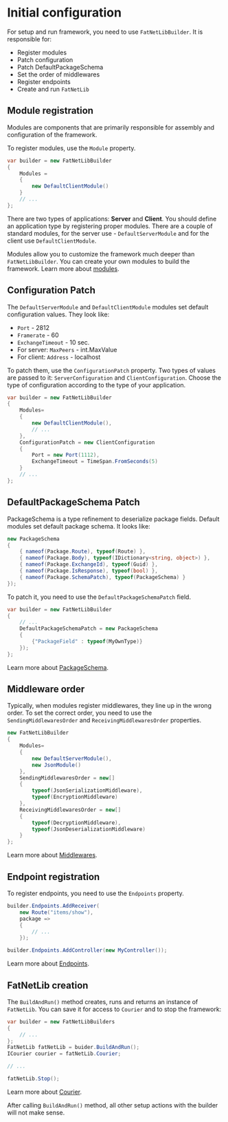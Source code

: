 ﻿# Initial configuration

For setup and run framework, you need to use  `FatNetLibBuilder`. It is responsible for:

* Register modules
* Patch configuration
* Patch DefaultPackageSchema
* Set the order of middlewares
* Register endpoints
* Create and run `FatNetLib`

## Module registration

Modules are components that are primarily responsible for assembly and configuration of the framework.

To register modules, use the `Module` property.

```c#
var builder = new FatNetLibBuilder
{
    Modules =
    {
        new DefaultClientModule()
    }
    // ...
};
```

There are two types of applications: **Server** and **Client**.
You should define an application type by registering proper modules.
There are a couple of standard modules, for the server use - `DefaultServerModule` and for the client
use `DefaultClientModule`.

Modules allow you to customize the framework much deeper than `FatNetLibBuilder`.
You can create your own modules to build the framework.
Learn more about [modules](10-modules.md).

## Configuration Patch

The `DefaultServerModule` and `DefaultClientModule` modules set default configuration values. They look like:

* `Port` - 2812
* `Framerate` - 60
* `ExchangeTimeout` - 10 sec.
* For server: `MaxPeers` - int.MaxValue
* For client: `Address` - localhost

To patch them, use the `ConfigurationPatch` property. Two types of values are passed to it: `ServerConfiguration`
and `ClientConfiguration`. Choose the type of configuration according to the type of your application.

```c#
var builder = new FatNetLibBuilder
{
    Modules=
    {
        new DefaultClientModule(),
        // ...
    },
    ConfigurationPatch = new ClientConfiguration
    {
        Port = new Port(1112),
        ExchangeTimeout = TimeSpan.FromSeconds(5)
    }
    // ...
};
```

## DefaultPackageSchema Patch

PackageSchema is a type refinement to deserialize package fields. Default modules set default package schema. It looks
like:

```c#
new PackageSchema
{
    { nameof(Package.Route), typeof(Route) },
    { nameof(Package.Body), typeof(IDictionary<string, object>) },
    { nameof(Package.ExchangeId), typeof(Guid) },
    { nameof(Package.IsResponse), typeof(bool) },
    { nameof(Package.SchemaPatch), typeof(PackageSchema) }
});
```

To patch it, you need to use the `DefaultPackageSchemaPatch` field.

```c#
var builder = new FatNetLibBuilder
{
    // ...
    DefaultPackageSchemaPatch = new PackageSchema
    {
        {"PackageField" : typeof(MyOwnType)}
    });
};
```

Learn more about [PackageSchema](4-package-schema.md).

## Middleware order

Typically, when modules register middlewares, they line up in the wrong order.
To set the correct order, you need to use the `SendingMiddlewaresOrder` and `ReceivingMiddlewaresOrder` properties.

```c#
new FatNetLibBuilder
{
    Modules=
    {
        new DefaultServerModule(),
        new JsonModule()
    },
    SendingMiddlewaresOrder = new[]
    {
        typeof(JsonSerializationMiddleware),
        typeof(EncryptionMiddleware)
    },
    ReceivingMiddlewaresOrder = new[]
    {
        typeof(DecryptionMiddleware),
        typeof(JsonDeserializationMiddleware)
    }
};
```

Learn more about [Middlewares](6-middlewares.md).

## Endpoint registration

To register endpoints, you need to use the `Endpoints` property.

```c#
builder.Endpoints.AddReceiver(
    new Route("items/show"),
    package =>
    {
        // ...
    });

builder.Endpoints.AddController(new MyController());
```

Learn more about [Endpoints](2-endpoints.md).

## FatNetLib creation

The `BuildAndRun()` method creates, runs and returns an instance of `FatNetLib`.
You can save it for access to `Courier` and to stop the framework:

```c#
var builder = new FatNetLibBuilders
{
    // ...
};
FatNetLib fatNetLib = buider.BuildAndRun();
ICourier courier = fatNetLib.Courier;

// ...

fatNetLib.Stop();
```

Learn more about [Courier](5-courier.md).

After calling `BuildAndRun()` method, all other setup actions with the builder will not make sense.

